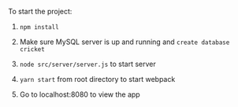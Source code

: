 To start the project:

1. `npm install`

2. Make sure MySQL server is up and running and `create database cricket`

3. `node src/server/server.js` to start server

4. `yarn start` from root directory to start webpack

5. Go to localhost:8080 to view the app
